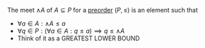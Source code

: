 The meet $\wedge A$ of $A \subseteq P$ for a 
[preorder](/docs/math/defs/preorder.qmd) $(P, \leq)$ is an element such that

- $\forall a \in A: \wedge A \leq a$
- $\forall q \in P: (\forall a \in A: q \leq a) \implies q \leq \wedge A$
- Think of it as a GREATEST LOWER BOUND